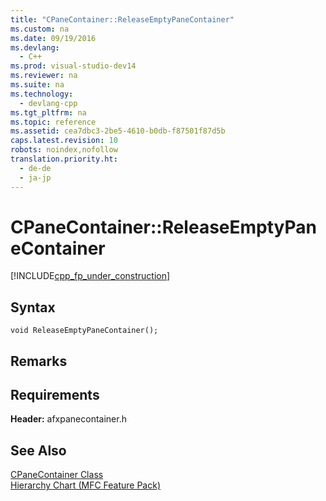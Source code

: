 ```yaml
---
title: "CPaneContainer::ReleaseEmptyPaneContainer"
ms.custom: na
ms.date: 09/19/2016
ms.devlang: 
  - C++
ms.prod: visual-studio-dev14
ms.reviewer: na
ms.suite: na
ms.technology: 
  - devlang-cpp
ms.tgt_pltfrm: na
ms.topic: reference
ms.assetid: cea7dbc3-2be5-4610-b0db-f87501f87d5b
caps.latest.revision: 10
robots: noindex,nofollow
translation.priority.ht: 
  - de-de
  - ja-jp
---
```

# CPaneContainer::ReleaseEmptyPaneContainer
[!INCLUDE[cpp_fp_under_construction](../vs140/includes/cpp_fp_under_construction_md.md)]  
  
## Syntax  
  
```  
void ReleaseEmptyPaneContainer();  
```  
  
## Remarks  
  
## Requirements  
 **Header:** afxpanecontainer.h  
  
## See Also  
 [CPaneContainer Class](../vs140/CPaneContainer-Class.md)   
 [Hierarchy Chart (MFC Feature Pack)](../vs140/Hierarchy-Chart.md)
